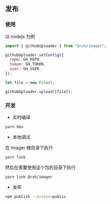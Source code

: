 ## 发布

### 使用

以 nodejs 为例

```js
import { githubUploader } from "@rxh/imager";

githubUploader.setConfig({
  repo: GH_REPO,
  token: GH_TOKEN,
  user: GH_USER,
});

let file = new File();

githubUploader.upload([file]);
```

### 开发

- 实时编译

```bash
yarn dev
```

- 本地调试

在 imager 根目录下执行

```bash
yarn link

```

然后在需要使用这个包的目录下执行

```bash
yarn link @rxh/imager
```

- 发布

```bash
npm publish --access=public
```
